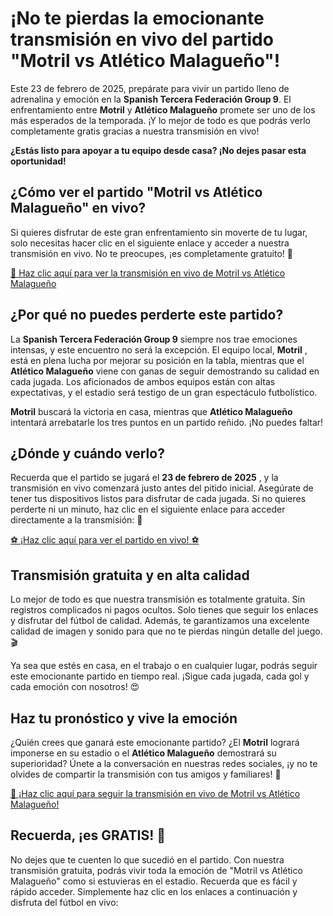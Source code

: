 # ¡No te pierdas la emocionante transmisión en vivo del partido "Motril vs Atlético Malagueño"!

Este 23 de febrero de 2025, prepárate para vivir un partido lleno de adrenalina y emoción en la **Spanish Tercera Federación Group 9**. El enfrentamiento entre **Motril** y **Atlético Malagueño** promete ser uno de los más esperados de la temporada. ¡Y lo mejor de todo es que podrás verlo completamente gratis gracias a nuestra transmisión en vivo!

**¿Estás listo para apoyar a tu equipo desde casa? ¡No dejes pasar esta oportunidad!**

## ¿Cómo ver el partido "Motril vs Atlético Malagueño" en vivo?

Si quieres disfrutar de este gran enfrentamiento sin moverte de tu lugar, solo necesitas hacer clic en el siguiente enlace y acceder a nuestra transmisión en vivo. No te preocupes, ¡es completamente gratuito! 🎥

[🔴 Haz clic aquí para ver la transmisión en vivo de Motril vs Atlético Malagueño](https://tinyurl.com/livestreamfreeo?st=Motril+vs+Atl%C3%A9tico+Malague%C3%B1o&si=gh)

## ¿Por qué no puedes perderte este partido?

La **Spanish Tercera Federación Group 9** siempre nos trae emociones intensas, y este encuentro no será la excepción. El equipo local, **Motril** , está en plena lucha por mejorar su posición en la tabla, mientras que el **Atlético Malagueño** viene con ganas de seguir demostrando su calidad en cada jugada. Los aficionados de ambos equipos están con altas expectativas, y el estadio será testigo de un gran espectáculo futbolístico.

**Motril** buscará la victoria en casa, mientras que **Atlético Malagueño** intentará arrebatarle los tres puntos en un partido reñido. ¡No puedes faltar!

## ¿Dónde y cuándo verlo?

Recuerda que el partido se jugará el **23 de febrero de 2025** , y la transmisión en vivo comenzará justo antes del pitido inicial. Asegúrate de tener tus dispositivos listos para disfrutar de cada jugada. Si no quieres perderte ni un minuto, haz clic en el siguiente enlace para acceder directamente a la transmisión: 🎯

[⚽ ¡Haz clic aquí para ver el partido en vivo! ⚽](https://tinyurl.com/livestreamfreeo?st=Motril+vs+Atl%C3%A9tico+Malague%C3%B1o&si=gh)

## Transmisión gratuita y en alta calidad

Lo mejor de todo es que nuestra transmisión es totalmente gratuita. Sin registros complicados ni pagos ocultos. Solo tienes que seguir los enlaces y disfrutar del fútbol de calidad. Además, te garantizamos una excelente calidad de imagen y sonido para que no te pierdas ningún detalle del juego. 🎬

Ya sea que estés en casa, en el trabajo o en cualquier lugar, podrás seguir este emocionante partido en tiempo real. ¡Sigue cada jugada, cada gol y cada emoción con nosotros! 😍

## Haz tu pronóstico y vive la emoción

¿Quién crees que ganará este emocionante partido? ¿El **Motril** logrará imponerse en su estadio o el **Atlético Malagueño** demostrará su superioridad? Únete a la conversación en nuestras redes sociales, ¡y no te olvides de compartir la transmisión con tus amigos y familiares! 🤩

[🔗 ¡Haz clic aquí para seguir la transmisión en vivo de Motril vs Atlético Malagueño!](https://tinyurl.com/livestreamfreeo?st=Motril+vs+Atl%C3%A9tico+Malague%C3%B1o&si=gh)

## Recuerda, ¡es GRATIS! 🎉

No dejes que te cuenten lo que sucedió en el partido. Con nuestra transmisión gratuita, podrás vivir toda la emoción de "Motril vs Atlético Malagueño" como si estuvieras en el estadio. Recuerda que es fácil y rápido acceder. Simplemente haz clic en los enlaces a continuación y disfruta del fútbol en vivo:
